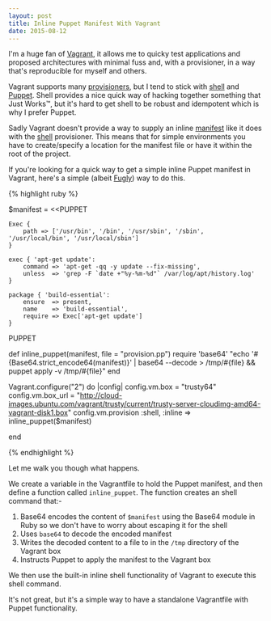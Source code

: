 ```yaml
---
layout: post
title: Inline Puppet Manifest With Vagrant
date: 2015-08-12
---
```


I'm a huge fan of [Vagrant][1], it allows me to quicky test applications and proposed architectures with minimal fuss and, with a provisioner, in a way that's reproducible for myself and others.

Vagrant supports many [provisioners][2], but I tend to stick with [shell][3] and [Puppet][4]. Shell provides a nice quick way of hacking together something that Just Works™, but it's hard to get shell to be robust and idempotent which is why I prefer Puppet.

Sadly Vagrant doesn't provide a way to supply an inline [manifest][4] like it does with the [shell][4] provisioner. This means that for simple environments you have to create/specify a location for the manifest file or have it within the root of the project.

If you're looking for a quick way to get a simple inline Puppet manifest in Vagrant, here's a simple (albeit [Fugly][5]) way to do this.

{% highlight ruby %}

$manifest = <<PUPPET

	Exec {
	    path => ['/usr/bin', '/bin', '/usr/sbin', '/sbin', '/usr/local/bin', '/usr/local/sbin']
	}

	exec { 'apt-get update':
	    command => 'apt-get -qq -y update --fix-missing',
	    unless  => 'grep -F `date +"%y-%m-%d"` /var/log/apt/history.log'
	}

	package { 'build-essential':
	    ensure  => present,
	    name    => 'build-essential',
	    require => Exec['apt-get update']
	}

PUPPET

def inline_puppet(manifest, file = "provision.pp")
	require 'base64'
	"echo '#{Base64.strict_encode64(manifest)}' | base64 --decode > /tmp/#{file} && puppet apply -v /tmp/#{file}"
end

Vagrant.configure("2") do |config|
	config.vm.box = "trusty64"
	config.vm.box_url = "http://cloud-images.ubuntu.com/vagrant/trusty/current/trusty-server-cloudimg-amd64-vagrant-disk1.box"
	config.vm.provision :shell, :inline => inline_puppet($manifest)

end

{% endhighlight %}

Let me walk you though what happens.

We create a variable in the Vagrantfile to hold the Puppet manifest, and then define a function called `inline_puppet`. The function creates an shell command that:-

1. Base64 encodes the content of `$manifest` using the Base64 module in Ruby so we don't have to worry about escaping it for the shell
2. Uses `base64` to decode the encoded manifest
3. Writes the decoded content to a file to in the `/tmp` directory of the Vagrant box
4. Instructs Puppet to apply the manifest to the Vagrant box

We then use the built-in inline shell functionality of Vagrant to execute this shell command.

It's not great, but it's a simple way to have a standalone Vagrantfile with Puppet functionality.

[1]: https://www.vagrantup.com
[2]: https://docs.vagrantup.com/v2/provisioning/index.html
[3]: https://en.wikipedia.org/wiki/Unix_shell
[4]: https://puppetlabs.com/puppet/what-is-puppet
[5]: https://docs.puppetlabs.com/pe/latest/puppet_modules_manifests.html#manifests
[6]: http://www.urbandictionary.com/define.php?term=Fugly

